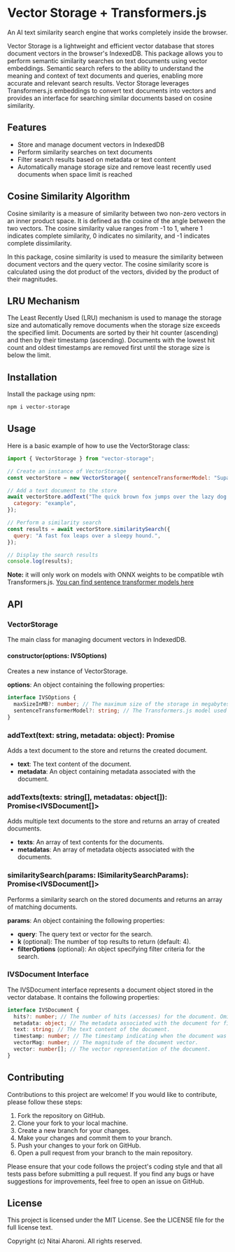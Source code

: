 # Vector Storage + Transformers.js

An AI text similarity search engine that works completely inside the browser.

Vector Storage is a lightweight and efficient vector database that stores document vectors in the browser's IndexedDB. This package allows you to perform semantic similarity searches on text documents using vector embeddings. Semantic search refers to the ability to understand the meaning and context of text documents and queries, enabling more accurate and relevant search results. Vector Storage leverages Transformers.js embeddings to convert text documents into vectors and provides an interface for searching similar documents based on cosine similarity.

## Features

- Store and manage document vectors in IndexedDB
- Perform similarity searches on text documents
- Filter search results based on metadata or text content
- Automatically manage storage size and remove least recently used documents when space limit is reached

## Cosine Similarity Algorithm

Cosine similarity is a measure of similarity between two non-zero vectors in an inner product space. It is defined as
the cosine of the angle between the two vectors. The cosine similarity value ranges from -1 to 1, where 1 indicates
complete similarity, 0 indicates no similarity, and -1 indicates complete dissimilarity.

In this package, cosine similarity is used to measure the similarity between document vectors and the query vector. The
cosine similarity score is calculated using the dot product of the vectors, divided by the product of their magnitudes.

## LRU Mechanism

The Least Recently Used (LRU) mechanism is used to manage the storage size and automatically remove documents when the storage size exceeds the specified limit. Documents are sorted by their hit counter (ascending) and then by their timestamp (ascending). Documents with the lowest hit count and oldest timestamps are removed first until the storage size is below the limit.

## Installation

Install the package using npm:

```bash
npm i vector-storage
```

## Usage

Here is a basic example of how to use the VectorStorage class:

```javascript
import { VectorStorage } from "vector-storage";

// Create an instance of VectorStorage
const vectorStore = new VectorStorage({ sentenceTransformerModel: "Supabase/gte-small" });

// Add a text document to the store
await vectorStore.addText("The quick brown fox jumps over the lazy dog.", {
  category: "example",
});

// Perform a similarity search
const results = await vectorStore.similaritySearch({
  query: "A fast fox leaps over a sleepy hound.",
});

// Display the search results
console.log(results);
```

**Note:** it will only work on models with ONNX weights to be compatible wtih Transformers.js. [You can find sentence transformer models here](https://huggingface.co/models?library=transformers.js)

## API

### VectorStorage

The main class for managing document vectors in IndexedDB.

#### constructor(options: IVSOptions)

Creates a new instance of VectorStorage.

**options**: An object containing the following properties:

```typescript
interface IVSOptions {
  maxSizeInMB?: number; // The maximum size of the storage in megabytes. Defaults to 2GB
  sentenceTransformerModel?: string; // The Transformers.js model used for generating embeddings. Defaults to 'Xenova/bge-small-en-v1.5'.
}
```

### addText(text: string, metadata: object): Promise<IVSDocument>

Adds a text document to the store and returns the created document.

- **text**: The text content of the document.
- **metadata**: An object containing metadata associated with the document.

### addTexts(texts: string[], metadatas: object[]): Promise<IVSDocument[]>

Adds multiple text documents to the store and returns an array of created documents.

- **texts**: An array of text contents for the documents.
- **metadatas**: An array of metadata objects associated with the documents.

### similaritySearch(params: ISimilaritySearchParams): Promise<IVSDocument[]>

Performs a similarity search on the stored documents and returns an array of matching documents.

**params**: An object containing the following properties:

- **query**: The query text or vector for the search.
- **k** (optional): The number of top results to return (default: 4).
- **filterOptions** (optional): An object specifying filter criteria for the search.

### IVSDocument Interface

The IVSDocument interface represents a document object stored in the vector database. It contains the following properties:

```typescript
interface IVSDocument {
  hits?: number; // The number of hits (accesses) for the document. Omit if the value is 0.
  metadata: object; // The metadata associated with the document for filtering.
  text: string; // The text content of the document.
  timestamp: number; // The timestamp indicating when the document was added to the store.
  vectorMag: number; // The magnitude of the document vector.
  vector: number[]; // The vector representation of the document.
}
```

## Contributing

Contributions to this project are welcome! If you would like to contribute, please follow these steps:

1. Fork the repository on GitHub.
2. Clone your fork to your local machine.
3. Create a new branch for your changes.
4. Make your changes and commit them to your branch.
5. Push your changes to your fork on GitHub.
6. Open a pull request from your branch to the main repository.

Please ensure that your code follows the project's coding style and that all tests pass before submitting a pull request. If you find any bugs or have suggestions for improvements, feel free to open an issue on GitHub.

## License

This project is licensed under the MIT License. See the LICENSE file for the full license text.

Copyright (c) Nitai Aharoni. All rights reserved.
